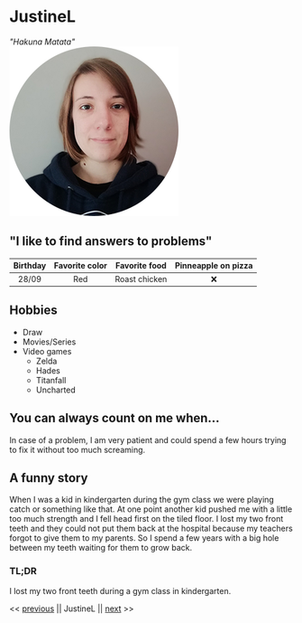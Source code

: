 # JustineL
*"Hakuna Matata"*\
![](Picture.png)

## "I like to find answers to problems"
| Birthday  | Favorite color | Favorite food | Pinneapple on pizza |
|    :-:    |       :-:      |      :-:      |          :-:        |
| 28/09 | Red | Roast chicken | :x: |

## Hobbies
* Draw
* Movies/Series
* Video games
    - Zelda
    - Hades
    - Titanfall
    - Uncharted

## You can always count on me when...
In case of a problem, I am very patient and could spend a few hours trying to fix it without too much screaming.

## A funny story
When I was a kid in kindergarten during the gym class we were playing catch or something like that. At one point another kid pushed me with a little too much strength and I fell head first on the tiled floor. I lost my two front teeth and they could not put them back at the hospital because my teachers forgot to give them to my parents. So I spend a few years with a big hole between my teeth waiting for them to grow back.

### TL;DR
I lost my two front teeth during a gym class in kindergarten.

<< [previous](https://github.com/Mardixx/markdown-challenge.git) || JustineL || [next](https://github.com/Elibbth/markdown-challenge) >>
